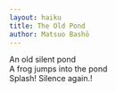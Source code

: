 ```yaml
---
layout: haiku
title: The Old Pond
author: Matsuo Bashō
---
```


An old silent pond<br>
A frog jumps into the pond<br>
Splash! Silence again.!<br>